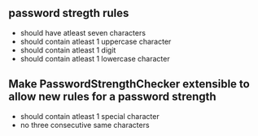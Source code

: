 ## password stregth rules

* should have atleast seven characters
* should contain atleast 1 uppercase character
* should contain atleast 1 digit
* should contain atleast 1 lowercase character

## Make PasswordStrengthChecker extensible to allow new rules for a password strength

* should contain atleast 1 special character
* no three consecutive same characters